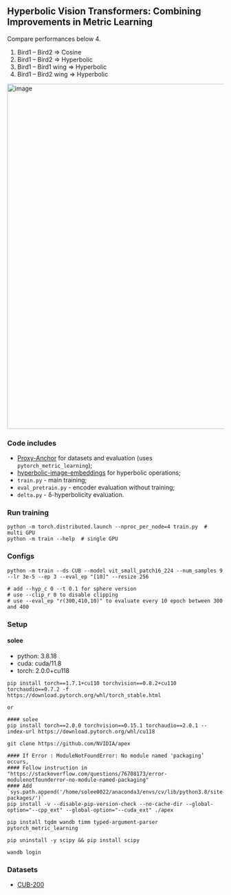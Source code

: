 ## Hyperbolic Vision Transformers: Combining Improvements in Metric Learning

Compare performances below 4.
1. Bird1 – Bird2 => Cosine
2. Bird1 – Bird2 => Hyperbolic
3. Bird1 – Bird1 wing => Hyperbolic
4. Bird1 – Bird2 wing => Hyperbolic


<img width="800" alt="image" src="https://github.com/solee0022/cv_hype/assets/126051717/4a68d8ed-26f1-4081-93fc-db0e2881992f">




### Code includes 
- [Proxy-Anchor](https://github.com/tjddus9597/Proxy-Anchor-CVPR2020) for datasets and evaluation (uses `pytorch_metric_learning`);
- [hyperbolic-image-embeddings](https://github.com/leymir/hyperbolic-image-embeddings) for hyperbolic operations;
- `train.py` - main training;
- `eval_pretrain.py` - encoder evaluation without training;
- `delta.py` - δ-hyperbolicity evaluation.


### Run training
```
python -m torch.distributed.launch --nproc_per_node=4 train.py  # multi GPU
python -m train --help  # single GPU
```

### Configs
```
python -m train --ds CUB --model vit_small_patch16_224 --num_samples 9 --lr 3e-5 --ep 3 --eval_ep "[10]" --resize 256

# add --hyp_c 0 --t 0.1 for sphere version
# use --clip_r 0 to disable clipping
# use --eval_ep "r(300,410,10)" to evaluate every 10 epoch between 300 and 400
```

### Setup
#### solee
- python: 3.8.18
- cuda: cuda/11.8
- torch: 2.0.0+cu118
  
```
pip install torch==1.7.1+cu110 torchvision==0.8.2+cu110 torchaudio==0.7.2 -f https://download.pytorch.org/whl/torch_stable.html

or

#### solee
pip install torch==2.0.0 torchvision==0.15.1 torchaudio==2.0.1 --index-url https://download.pytorch.org/whl/cu118

git clone https://github.com/NVIDIA/apex

#### If Error : ModuleNotFoundError: No module named 'packaging’ occurs,
#### Follow instruction in "https://stackoverflow.com/questions/76708173/error-modulenotfounderror-no-module-named-packaging"
#### Add `sys.path.append('/home/solee0022/anaconda3/envs/cv/lib/python3.8/site-packages/')`
pip install -v --disable-pip-version-check --no-cache-dir --global-option="--cpp_ext" --global-option="--cuda_ext" ./apex

pip install tqdm wandb timm typed-argument-parser pytorch_metric_learning

pip uninstall -y scipy && pip install scipy

wandb login
```

### Datasets
- [CUB-200](http://www.vision.caltech.edu/visipedia-data/CUB-200-2011/CUB_200_2011.tgz)

